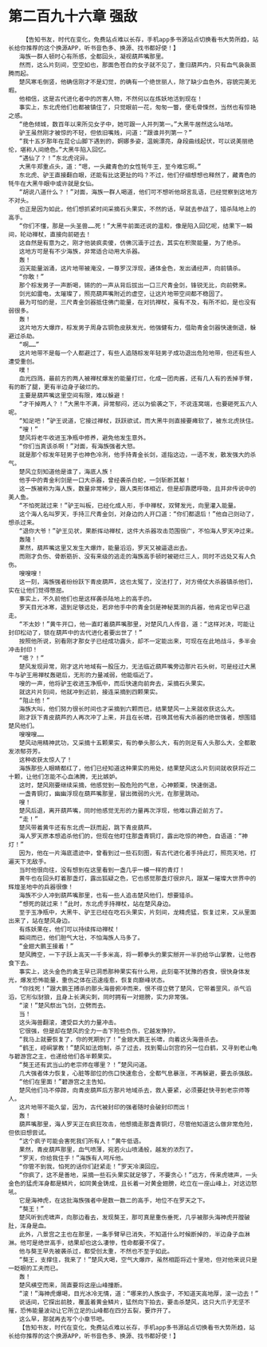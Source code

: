 # 第二百九十六章 强敌
        【告知书友，时代在变化，免费站点难以长存，手机app多书源站点切换看书大势所趋，站长给你推荐的这个换源APP，听书音色多、换源、找书都好使！】
       海族一群人顿时心有所感，全都回头，凝视葫芦嘴那里。
       然而，这么片刻间，空空如也，那面色苍白的女子就不见了，重归葫芦内，只有血气袅袅蒸腾而起。
       楚风寒毛倒竖，他确信刚才不是幻觉，的确有一个绝世丽人，除了缺少血色外，容貌完美无暇。
       他相信，这是古代进化者中的厉害人物，不然何以在炼妖地活到现在！
       事实上，东北虎他们也都被镇住了，只觉眼前一花，匆匆一瞥，便毛骨悚然，当然也有惊艳之感。
       “绝色倾城，数百年以来所见女子中，她可跟一人并列第一。”大黑牛居然这么咕哝。
       驴王虽然刚才被惊的不轻，但依旧嘴贱，问道：“跟谁并列第一？”
       “我十五岁那年在昆仑山脚下遇到的，婀娜多姿，温婉漂亮，身段曲线起伏，可以说美丽绝伦，堪称人间绝色。”大黑牛陷入回忆。
       “遇仙了？！”东北虎诧异。
       大黑牛郑重点头，道：“嗯，一头藏青色的女性牦牛王，至今难忘啊。”
       东北虎、驴王直接翻白眼，还能有比这更扯的吗？不过，他们仔细想想也释然了，藏青色的牦牛在大黑牛眼中或许就是女仙。
       “胡说八道什么？！”对面，海族一群人喝道，他们可不想听他胡言乱语，已经觉察到这地方不对头。
       也正是因为如此，他们想抓紧时间采摘石头果实，不然的话，早就去参战了，猎杀陆地上的高手。
       “你们不懂，那是一头圣兽……死！”大黑牛前面还说的温和，像是陷入回忆呢，结果下一瞬间，轮动禅杖，直接向前砸去！
       这自然是有意为之，刚才他装疯卖傻，仿佛沉湎于过去，其实在积聚能量，为了绝杀。
       这地方可是有不少海族，非常适合动用大杀器。
       轰！
       滔天能量汹涌，这片地带被淹没，一尊罗汉浮现，通体金色，发出诵经声，向前镇杀。
       “你敢！”
       那个棕发男子一声断喝，锵的的一声从背后拔出一口三尺青金剑，锋锐无比，向前劈来。
       剑光如雷电，太璀璨了，照亮葫芦嘴附近的虚空，让这片地带空间都不稳固了。
       最为可怕的是，三尺青金剑器抵住佛门能量，在对抗禅杖，虽有不及，有所不如，是也没有弱很多。
       轰！
       这片地方大爆炸，棕发男子周身古铜色皮肤发光，他强健有力，借助青金剑器快速倒退，躲避过杀劫。
       “啊……”
       这片地带不是每一个人都避过了，有些人追随棕发年轻男子成功退出危险地带，但还有些人遭受重创。
       噗！
       血光四溅，最前方的两人被禅杖爆发的能量打烂，化成一团肉酱，还有几人有的丢掉手臂，有的断了腿，更有半边身子破烂的。
       主要是葫芦嘴这里空间有限，难以躲避！
       “才干掉两人？！”大黑牛不满，异常郁闷，还以为偷袭之下，不说连窝端，也要砸死五六人呢。
       “知足吧！”驴王说道，它接过禅杖，跃跃欲试，而大黑牛则直接要瘫软了，被东北虎扶住。
       “嗖！”
       楚风将老牛收进玉净瓶中修养，避免他发生意外。
       “你们当真该杀啊！”对面，有海族强者大怒。
       就是那个棕发年轻男子也神色冷冽，他手持青金长剑，遥指这边，一语不发，散发强大的杀气。
       楚风立刻知道他是谁了，海底人族！
       他手中的青金利剑是一口大杀器，曾经袭杀白蛇，一剑斩断其躯！
       这一族被称为海人族，数量非常稀少，跟人类形体相近，但是却靠腮呼吸，且并非传说中的美人鱼。
       “不怕死就过来！”驴王叫板，已经化成人形，手中禅杖，双臂发光，向里灌入能量。
       这个海人名叫罗天，手持三尺青金剑，对身边的人开口道：“你们都退后！”他自己则动了，想杀过来。
       “退你大爷！”驴王见状，果断挥动禅杖，这件大杀器攻击范围很广，不怕海人罗天冲过来。
       轰隆！
       果然，葫芦嘴这里又发生大爆炸，能量滔滔，罗天又被逼退出去。
       而刚才负伤、骨断筋折、没有来级的逃走的海族高手顿时被砸烂三人，同时不远处又有人负伤。
       嗖嗖嗖！
       这一刻，海族强者纷纷跃下青皮葫芦，这也太冤了，没法打了，对方倚仗大杀器镇杀他们，实在让他们觉得憋屈。
       事实上，不久前他们也是这样袭杀陆地上的高手的。
       罗天目光冰寒，退到足够远处，若非他手中的青金剑是神秘莫测的兵器，他肯定也早已退走。
       “不太妙！”黄牛开口，他一直盯着葫芦嘴那里，对楚风几人传音，道：“这样对决，可能让封印松动了，锁在葫芦中的古代进化者要出世了！”
       按照他所说，别看刚才那女子已经成功露头，却不一定能出来，可现在在此地战斗，多半会冲击封印！
       “嗯？！”
       楚风发现异常，刚才这片地域有一股压力，无法临近葫芦嘴旁边那片石头树，可是经过大黑牛与驴王用禅杖轰砸后，无形的力量减弱，他能临近了。
       嗖的一声，他将驴王收进玉净瓶中，而后快速向前奔去，采摘石头果实。
       就这片片刻间，他就冲到近前，接连采摘到四颗果实。
       “阻止他！”
       海族大叫，他们努力很长时间也才采摘到六颗而已，结果楚风一上来就收获这么大。
       刚才跃下青皮葫芦的人再次冲了上来，并且在长啸，召唤其他有大杀器的绝世强者，想围猎楚风他们。
       嗖嗖嗖……
       楚风动用精神武功，又采摘十五颗果实，有的拳头那么大，有的则足有人头那么大，全都散发浓郁芬芳。
       这种收获太惊人了！
       海族那些人眼睛都红了，他们已经知道这种果实的用处，结果楚风这么片刻间就收获将近二十颗，让他们怎能不心血沸腾，无比嫉妒。
       这时，楚风刚要继续采摘，他感觉到一股危险的气息，心神颤栗，快速倒退。
       一盏青铜灯，幽幽浮现在葫芦嘴那里，冒出微弱的火光，在那里跳动。
       嗖！
       楚风后退，离开葫芦嘴，同时他感觉无形的力量再次浮现，他难以靠近前方了。
       “走！”
       楚风带着黄牛还有东北虎一跃而起，跳下青皮葫芦。
       海人罗天原本想追杀他们的，但现在他盯住那盏青铜灯，露出吃惊的神色，自语道：“神灯！”
       因为，他在一片海底遗迹中，曾看到过一些石刻图，有古代进化者手持此灯，照亮天地，打遍天下无敌手。
       当时他很向往，没有想到在这里看到一盏几乎一模一样的青灯！
       黄牛也在回头盯着那盏灯，露出狐疑之色，它也感觉那盏灯很非凡，跟某一璀璨大世界中的辉煌圣地中的兵器很像！
       海族不少人冲到葫芦嘴那里，也有一些人追击楚风他们，想要猎杀。
       “想死的就过来！”此时，东北虎手持禅杖，站在楚风身边。
       至于玉净瓶中，大黑牛、驴王已经在吃石头果实，片刻间，龙精虎猛，恢复过来，又从里面出来了，站在楚风身边。
       有炼妖果在，他们可以持续挥动禅杖！
       瞬间而已，他们胆气大壮，不怕海族人马多了。
       “金翅大鹏王接着！”
       楚风腾空，一下子跃上高天一千多米高，将一颗拳头的果实掰开一半扔给华山掌教，让他吞食下去。
       事实上，这头金色的禽王早已洞悉那种果实有什么用，此刻毫不犹豫的吞食，很快身体发光，爆发恐怖能量，重伤之体在迅速痊愈，恢复向巅峰状态。
       “你找死！”跟大鹏王搏杀的那头海兽俯冲而来，恨不得立劈了楚风，它带着罡风，杀气滔滔，它形似豺狼，且身上长满尖刺，同时拥有一对翅膀，实力非常强。
       “滚！”楚风祭出飞剑，立劈而去。
       当！
       这头海兽翻滚，遭受巨大的力量冲击。
       它很强，但是却在楚风的全力一击下险些负伤，它越发狰狞。
       “我马上就要恢复了，你的死期到了！”金翅大鹏王长啸，向着这头海兽杀去。
       “鹤王，崆峒掌教！”楚风如法炮制，杀了过去，找到蜀山剑宫的另一位白鹤，又寻到老山龟与碧游宫之主，也递给他们各半颗果实。
       “獒王还有武当山的老宗师在哪里？！”楚风问道。
       几大强者体力恢复，心脏等部位的伤口快速愈合，全都气息暴涨，不再躲避，要去杀强敌。
       “他们在里面！”碧游宫之主告知。
       楚风他们马不停蹄，向青皮葫芦后方那片地域杀去，救人要紧，必须要赶快寻到老宗师等人。
       这片地带不能久留，因为，古代被封印的强者随时会破封印而出！
       轰！
       葫芦嘴那里，海人罗天正在疯狂攻击，他想摘走那盏青铜灯，尽管他知道这么做非常危险，但依旧想尝试。
       “这个疯子可能会害死我们所有人！”黄牛低语。
       果然，青皮葫芦那里，血气喷薄，宛若火山喷涌般，越发的浓烈了。
       “罗天，你给我住手！”海族有人呵斥他。
       “你管不到我，怕死的话你们赶紧走！”罗天冷漠回应。
       “你疯了，这不是善地，采摘一些石头果实就足够了，不要贪心！”远方，传来虎啸声，一头金色的猛虎浑身都是鳞片，如同黄金铸成，且长着一对黄金翅膀，屹立在一座山峰上，对这边怒吼。
       它是海神虎，在这批海族强者中是数一数二的高手，地位不在罗天之下。
       “獒王！”
       楚风听到虎啸声，向那边看去，发现獒王，那可真是重伤垂死，几乎被那头海神虎开膛破肚，浑身是血。
       此外，八景宫之主也在那里，一条手臂早已消失，不知道什么时候断掉的，半边身子血淋淋。他可是绝世高手，结果却也这么凄惨，性命都要不保了。
       他与獒王早先被袭杀过，都受创太重，不然也不至于如此。
       “獒王，支撑住，我来了！”楚风大喝，空气大爆炸，虽然相距将近十里地，但对他来说只是一眨眼的工夫而已。
       轰！
       楚风横空而来，简直要将这座山峰撞断。
       “滚！”海神虎爆喝，目光冰冷无情，道：“哪来的人族虫子，不知道天高地厚，滚一边去！”
       说话间，它探出前肢，覆盖着黄金鳞片，猛然向下拍去，要击杀楚风，这只大爪子无坚不摧，恐怖能量波动让它所立足的山峰都在四分五裂，要炸开了。
       这么早，那就再去写个小章节吧。
       【告知书友，时代在变化，免费站点难以长存，手机app多书源站点切换看书大势所趋，站长给你推荐的这个换源APP，听书音色多、换源、找书都好使！】